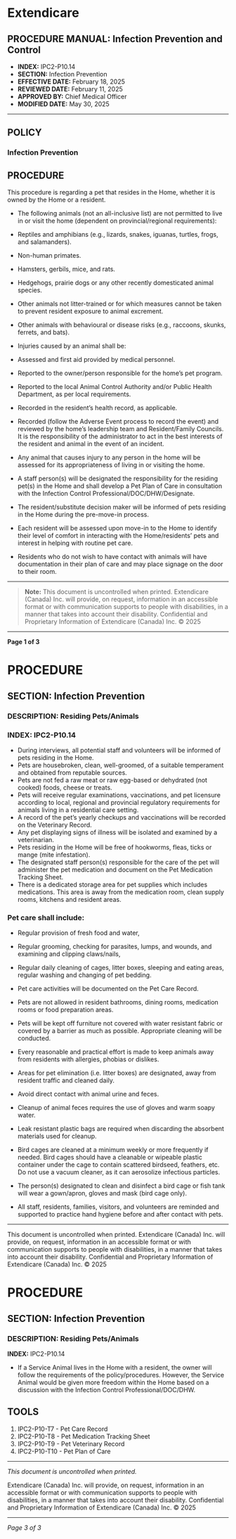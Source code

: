 # Extendicare

## PROCEDURE MANUAL: Infection Prevention and Control
- **INDEX:** IPC2-P10.14
- **SECTION:** Infection Prevention
- **EFFECTIVE DATE:** February 18, 2025
- **REVIEWED DATE:** February 11, 2025
- **APPROVED BY:** Chief Medical Officer
- **MODIFIED DATE:** May 30, 2025

----

## POLICY
### Infection Prevention

## PROCEDURE
This procedure is regarding a pet that resides in the Home, whether it is owned by the Home or a resident.

- The following animals (not an all-inclusive list) are not permitted to live in or visit the home (dependent on provincial/regional requirements):
- Reptiles and amphibians (e.g., lizards, snakes, iguanas, turtles, frogs, and salamanders).
- Non-human primates.
- Hamsters, gerbils, mice, and rats.
- Hedgehogs, prairie dogs or any other recently domesticated animal species.
- Other animals not litter-trained or for which measures cannot be taken to prevent resident exposure to animal excrement.
- Other animals with behavioural or disease risks (e.g., raccoons, skunks, ferrets, and bats).

- Injuries caused by an animal shall be:
- Assessed and first aid provided by medical personnel.
- Reported to the owner/person responsible for the home’s pet program.
- Reported to the local Animal Control Authority and/or Public Health Department, as per local requirements.
- Recorded in the resident’s health record, as applicable.
- Recorded (follow the Adverse Event process to record the event) and reviewed by the home’s leadership team and Resident/Family Councils. It is the responsibility of the administrator to act in the best interests of the resident and animal in the event of an incident.
- Any animal that causes injury to any person in the home will be assessed for its appropriateness of living in or visiting the home.

- A staff person(s) will be designated the responsibility for the residing pet(s) in the Home and shall develop a Pet Plan of Care in consultation with the Infection Control Professional/DOC/DHW/Designate.

- The resident/substitute decision maker will be informed of pets residing in the Home during the pre-move-in process.

- Each resident will be assessed upon move-in to the Home to identify their level of comfort in interacting with the Home/residents’ pets and interest in helping with routine pet care.

- Residents who do not wish to have contact with animals will have documentation in their plan of care and may place signage on the door to their room.

----

> **Note:** This document is uncontrolled when printed. Extendicare (Canada) Inc. will provide, on request, information in an accessible format or with communication supports to people with disabilities, in a manner that takes into account their disability. Confidential and Proprietary Information of Extendicare (Canada) Inc. © 2025

----

**Page 1 of 3**

# PROCEDURE

## SECTION: Infection Prevention
### DESCRIPTION: Residing Pets/Animals
### INDEX: IPC2-P10.14

- During interviews, all potential staff and volunteers will be informed of pets residing in the Home.
- Pets are housebroken, clean, well-groomed, of a suitable temperament and obtained from reputable sources.
- Pets are not fed a raw meat or raw egg-based or dehydrated (not cooked) foods, cheese or treats.
- Pets will receive regular examinations, vaccinations, and pet licensure according to local, regional and provincial regulatory requirements for animals living in a residential care setting.
- A record of the pet’s yearly checkups and vaccinations will be recorded on the Veterinary Record.
- Any pet displaying signs of illness will be isolated and examined by a veterinarian.
- Pets residing in the Home will be free of hookworms, fleas, ticks or mange (mite infestation).
- The designated staff person(s) responsible for the care of the pet will administer the pet medication and document on the Pet Medication Tracking Sheet.
- There is a dedicated storage area for pet supplies which includes medications. This area is away from the medication room, clean supply rooms, kitchens and resident areas.

### Pet care shall include:
- Regular provision of fresh food and water,
- Regular grooming, checking for parasites, lumps, and wounds, and examining and clipping claws/nails,
- Regular daily cleaning of cages, litter boxes, sleeping and eating areas, regular washing and changing of pet bedding.

- Pet care activities will be documented on the Pet Care Record.
- Pets are not allowed in resident bathrooms, dining rooms, medication rooms or food preparation areas.
- Pets will be kept off furniture not covered with water resistant fabric or covered by a barrier as much as possible. Appropriate cleaning will be conducted.
- Every reasonable and practical effort is made to keep animals away from residents with allergies, phobias or dislikes.
- Areas for pet elimination (i.e. litter boxes) are designated, away from resident traffic and cleaned daily.
- Avoid direct contact with animal urine and feces.
- Cleanup of animal feces requires the use of gloves and warm soapy water.
- Leak resistant plastic bags are required when discarding the absorbent materials used for cleanup.

- Bird cages are cleaned at a minimum weekly or more frequently if needed. Bird cages should have a cleanable or wipeable plastic container under the cage to contain scattered birdseed, feathers, etc. Do not use a vacuum cleaner, as it can aerosolize infectious particles.
- The person(s) designated to clean and disinfect a bird cage or fish tank will wear a gown/apron, gloves and mask (bird cage only).
- All staff, residents, families, visitors, and volunteers are reminded and supported to practice hand hygiene before and after contact with pets.

----

This document is uncontrolled when printed.
Extendicare (Canada) Inc. will provide, on request, information in an accessible format or with communication supports to people with disabilities, in a manner that takes into account their disability. Confidential and Proprietary Information of Extendicare (Canada) Inc. © 2025

# PROCEDURE

## SECTION: Infection Prevention
### DESCRIPTION: Residing Pets/Animals
**INDEX:** IPC2-P10.14

- If a Service Animal lives in the Home with a resident, the owner will follow the requirements of the policy/procedures. However, the Service Animal would be given more freedom within the Home based on a discussion with the Infection Control Professional/DOC/DHW.

## TOOLS
1. IPC2-P10-T7 - Pet Care Record
2. IPC2-P10-T8 - Pet Medication Tracking Sheet
3. IPC2-P10-T9 - Pet Veterinary Record
4. IPC2-P10-T10 - Pet Plan of Care

----

*This document is uncontrolled when printed.*

Extendicare (Canada) Inc. will provide, on request, information in an accessible format or with communication supports to people with disabilities, in a manner that takes into account their disability. Confidential and Proprietary Information of Extendicare (Canada) Inc. © 2025

----

*Page 3 of 3*